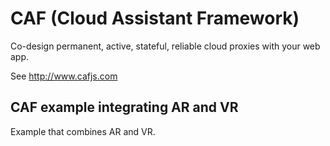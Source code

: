 # CAF (Cloud Assistant Framework)

Co-design permanent, active, stateful, reliable cloud proxies with your web app.

See http://www.cafjs.com

## CAF example integrating AR and VR

Example that combines AR and VR.
